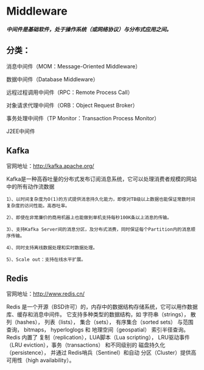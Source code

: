 # Middleware
##### 中间件是基础软件，处于操作系统（或网络协议）与分布式应用之间。

## 分类：

消息中间件（MOM：Message-Oriented Middleware）

数据中间件（Database Middleware）

远程过程调用中间件（RPC：Remote Process Call）

对象请求代理中间件（ORB：Object Request Broker）

事务处理中间件（TP Monitor：Transaction Process Monitor）

J2EE中间件

## Kafka

官网地址：http://kafka.apache.org/

Kafka是一种高吞吐量的分布式发布订阅消息系统，它可以处理消费者规模的网站中的所有动作流数据

    1）、以时间复杂度为O(1)的方式提供消息持久化能力，即使对TB级以上数据也能保证常数时间复杂度的访问性能。高吞吐率。

    2）、即使在非常廉价的商用机器上也能做到单机支持每秒100K条以上消息的传输。

    3）、支持Kafka Server间的消息分区，及分布式消费，同时保证每个Partition内的消息顺序传输。

    4）、同时支持离线数据处理和实时数据处理。

    5）、Scale out：支持在线水平扩展。

## Redis
官网地址：http://www.redis.cn/

Redis 是一个开源（BSD许可）的，内存中的数据结构存储系统，它可以用作数据库、缓存和消息中间件。 它支持多种类型的数据结构，如 字符串（strings）， 散列（hashes）， 列表（lists）， 集合（sets）， 有序集合（sorted sets） 与范围查询， bitmaps， hyperloglogs 和 地理空间（geospatial） 索引半径查询。 Redis 内置了 复制（replication），LUA脚本（Lua scripting）， LRU驱动事件（LRU eviction），事务（transactions） 和不同级别的 磁盘持久化（persistence）， 并通过 Redis哨兵（Sentinel）和自动 分区（Cluster）提供高可用性（high availability）。
